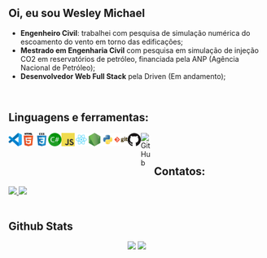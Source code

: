 ## Oi, eu sou Wesley Michael


- **Engenheiro Civil**: trabalhei com pesquisa de simulação numérica do escoamento do vento em torno das edificações;
- **Mestrado em Engenharia Civil** com pesquisa em simulação de injeção CO2 em reservatórios de petróleo, financiada pela ANP (Agência Nacional de Petróleo);
- **Desenvolvedor Web Full Stack** pela Driven (Em andamento);

<br/>

## Linguagens e ferramentas:

<img align="left" alt="Visual Studio Code" width="26px" src="https://raw.githubusercontent.com/github/explore/80688e429a7d4ef2fca1e82350fe8e3517d3494d/topics/visual-studio-code/visual-studio-code.png" />
<img align="left" alt="HTML5" width="26px" src="https://raw.githubusercontent.com/github/explore/80688e429a7d4ef2fca1e82350fe8e3517d3494d/topics/html/html.png" />
<img align="left" alt="CSS3" width="26px" src="https://raw.githubusercontent.com/github/explore/80688e429a7d4ef2fca1e82350fe8e3517d3494d/topics/css/css.png" />
<img align="left" alt="CSharp" width="26px" src="https://raw.githubusercontent.com/github/explore/80688e429a7d4ef2fca1e82350fe8e3517d3494d/topics/csharp/csharp.png" />
<img align="left" alt="JavaScript" width="26px" src="https://raw.githubusercontent.com/github/explore/80688e429a7d4ef2fca1e82350fe8e3517d3494d/topics/javascript/javascript.png" />
<img align="left" alt="React" width="26px" src="https://raw.githubusercontent.com/github/explore/80688e429a7d4ef2fca1e82350fe8e3517d3494d/topics/react/react.png" />
<img align="left" alt="Node.js" width="26px" src="https://raw.githubusercontent.com/github/explore/80688e429a7d4ef2fca1e82350fe8e3517d3494d/topics/nodejs/nodejs.png" />
<img align="left" alt="python" width="26px" src="https://raw.githubusercontent.com/github/explore/80688e429a7d4ef2fca1e82350fe8e3517d3494d/topics/python/python.png" />
<img align="left" alt="Git" width="26px" src="https://raw.githubusercontent.com/github/explore/80688e429a7d4ef2fca1e82350fe8e3517d3494d/topics/git/git.png" />
<img align="left" alt="GitHub" width="26px" src="https://raw.githubusercontent.com/github/explore/78df643247d429f6cc873026c0622819ad797942/topics/github/github.png"/>
<img align="left" alt="GitHub" width="26px" src="https://cdn.jsdelivr.net/gh/devicons/devicon/icons/github/github-original.svg" />

          
<br/><br/>

## Contatos:
<div>
    <a href='mailto:eng.wmichael@gmail.com' >
        <img src='https://img.shields.io/badge/Gmail-D14836?style=for-the-badge&logo=gmail&logoColor=white' />
    </a>
    <a href='mailto:wesleymichaelpereira@hotmail.com'>
        <img src='https://img.shields.io/badge/Microsoft_Outlook-0078D4?style=for-the-badge&logo=microsoft-outlook&logoColor=white'/>
    </a>
</div>

<br/>

## Github Stats
<div align="center">
  <img height="150em" src="https://github-readme-stats.vercel.app/api?username=wesleymichael&show_icons=true&theme=tokyonight"/>
  <img height="150em" src="https://github-readme-stats.vercel.app/api/top-langs/?username=wesleymichael&layout=compact&langs_count=7&theme=tokyonight"/>
</div>
